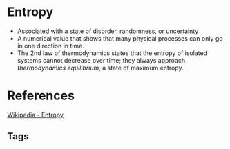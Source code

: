 # Entropy 

* Associated with a state of disorder, randomness, or uncertainty  
* A numerical value that shows that many physical processes can only go in one direction in time.  
* The 2nd law of thermodynamics states that the entropy of  isolated systems cannot decrease over time; they always approach *thermodynamics equilibrium*, a state of maximum entropy. 

# References
[Wikipedia - Entropy](https://en.wikipedia.org/wiki/Entropy)

## Tags
